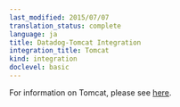 ```yaml
---
last_modified: 2015/07/07
translation_status: complete
language: ja
title: Datadog-Tomcat Integration
integration_title: Tomcat
kind: integration
doclevel: basic
---
```


For information on Tomcat, please see [here](http://docs.datadoghq.com/integrations/java/).
